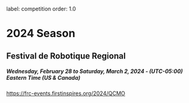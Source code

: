label: competition
order: 1.0

# 2024 Season


## Festival de Robotique Regional 
##### Wednesday, February 28 to Saturday, March 2, 2024 - (UTC-05:00) Eastern Time (US & Canada)

https://frc-events.firstinspires.org/2024/QCMO

